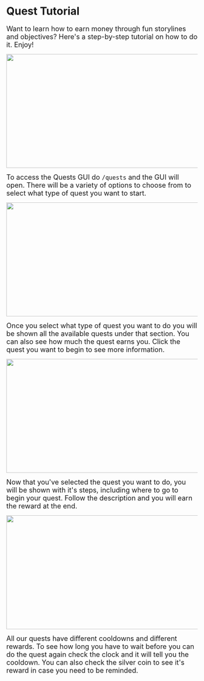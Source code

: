 # Quest Tutorial

<font size=4>Want to learn how to earn money through fun storylines and objectives? Here's a step-by-step tutorial on how to do it. Enjoy!</font>

<p align=center><img src="https://s3.amazonaws.com/files.enjin.com/765924/modules/forum/attachments/Quests1_1613834908.png"
     width="600"
     height="300"></p>

<font size=4>To access the Quests GUI do ```/quests``` and the GUI will open. There will be a variety of options to choose from to select what type of quest you want to start.</font>

<p align=center><img src="https://s3.amazonaws.com/files.enjin.com/765924/modules/forum/attachments/Quests2_1613834913.png"
     width="600"
     height="300"></p>

<font size=4>Once you select what type of quest you want to do you will be shown all the available quests under that section. You can also see how much the quest earns you. Click the quest you want to begin to see more information.</font>

<p align=center><img src="https://s3.amazonaws.com/files.enjin.com/765924/modules/forum/attachments/Quests3_1613834919.png"
     width="600"
     height="300"></p>

<font size=4>Now that you've selected the quest you want to do, you will be shown with it's steps, including where to go to begin your quest. Follow the description and you will earn the reward at the end.</font>

<p align=center><img src="https://s3.amazonaws.com/files.enjin.com/765924/modules/forum/attachments/Quests4_1613834925.png"
     width="600"
     height="300"></p>

<font size=4>All our quests have different cooldowns and different rewards. To see how long you have to wait before you can do the quest again check the clock and it will tell you the cooldown. You can also check the silver coin to see it's reward in case you need to be reminded.</font>